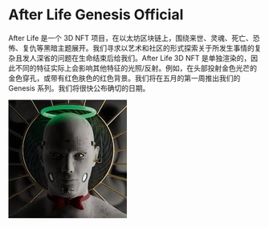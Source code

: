 # After Life Genesis Official

After Life 是一个 3D NFT 项目，在以太坊区块链上，围绕来世、灵魂、死亡、恐怖、复仇等黑暗主题展开。我们寻求以艺术和社区的形式探索关于所发生事情的复杂且发人深省的问题在生命结束后给我们。After Life 3D NFT 是单独渲染的，因此不同的特征实际上会影响其他特征的光照/反射。例如，在头部投射金色光芒的金色穿孔，或带有红色肤色的红色背景。我们将在五月的第一周推出我们的 Genesis 系列。我们将很快公布确切的日期。

![unnamed](unnamed.jpg)
